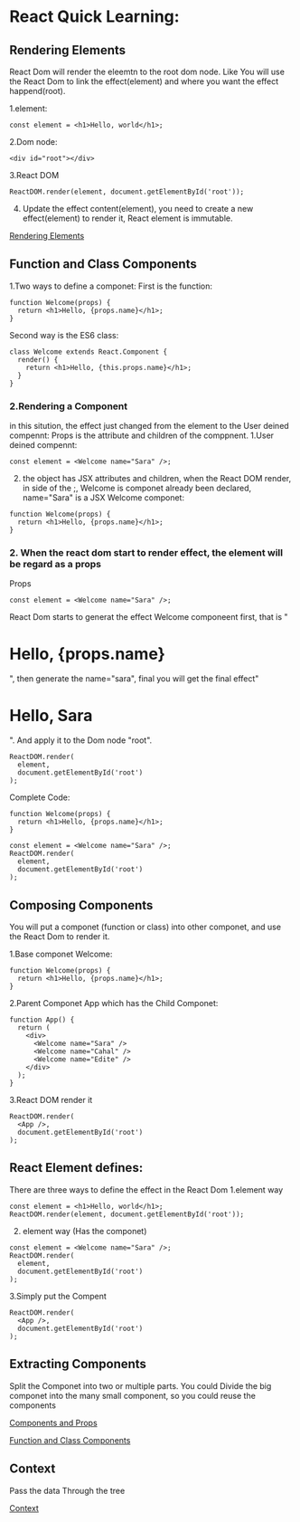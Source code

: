 # React Quick Learning:  

## Rendering Elements

React Dom will render the eleemtn to the root dom node.
Like You will use the React Dom to link the effect(element) and where you want the effect happend(root).  

1.element:
```
const element = <h1>Hello, world</h1>;
```
2.Dom node: 
```
<div id="root"></div>
```
3.React DOM
```
ReactDOM.render(element, document.getElementById('root'));
```
4. Update the effect content(element), you need to create a new effect(element) to render it, React element is immutable.

[Rendering Elements](https://reactjs.org/docs/rendering-elements.html)   

## Function and Class Components

1.Two ways to define a componet: 
First is the function:  
```
function Welcome(props) {
  return <h1>Hello, {props.name}</h1>;
}
```

Second way is the ES6 class:
```
class Welcome extends React.Component {
  render() {
    return <h1>Hello, {this.props.name}</h1>;
  }
}
```
### 2.Rendering a Component
in this sitution, the effect just changed from the element to the User deined compennt: 
Props is the attribute and children of the comppnent.
1.User deined compennt: 
```
const element = <Welcome name="Sara" />;
```
2. the object has JSX attributes and children, when the React DOM render, in side of the <Welcome name="Sara" />;, Welcome is componet already been declared, name="Sara" is a JSX
Welcome componet: 
```
function Welcome(props) {
  return <h1>Hello, {props.name}</h1>;
}
```
### 2. When the react dom start to render effect, the element will be regard as a props
Props
```
const element = <Welcome name="Sara" />;
```
React Dom starts to generat the effect Welcome componeent first, that is "<h1>Hello, {props.name}</h1>", then generate the name="sara", final you will get the final effect"<h1>Hello, Sara</h1>". And apply it to the Dom node "root".
```
ReactDOM.render(
  element,
  document.getElementById('root')
);
```
Complete Code: 
```
function Welcome(props) {
  return <h1>Hello, {props.name}</h1>;
}

const element = <Welcome name="Sara" />;
ReactDOM.render(
  element,
  document.getElementById('root')
);
```

## Composing Components

You will put a componet (function or class) into other componet, and use the React Dom to render it.

1.Base componet Welcome:
```
function Welcome(props) {
  return <h1>Hello, {props.name}</h1>;
}
```
2.Parent Componet App which has the Child Componet:  
```
function App() {
  return (
    <div>
      <Welcome name="Sara" />
      <Welcome name="Cahal" />
      <Welcome name="Edite" />
    </div>
  );
}
```
3.React DOM render it
```
ReactDOM.render(
  <App />,
  document.getElementById('root')
);
```

## React Element defines:
There are three ways to define the effect in the React Dom
1.element way
```
const element = <h1>Hello, world</h1>;
ReactDOM.render(element, document.getElementById('root'));
```
2. element way (Has the componet)
```
const element = <Welcome name="Sara" />;
ReactDOM.render(
  element,
  document.getElementById('root')
);
```
3.Simply put the Compent
```
ReactDOM.render(
  <App />,
  document.getElementById('root')
);
```
## Extracting Components
Split the Componet into two or multiple parts. You could Divide the big componet into the many small component, so you could reuse the components

[Components and Props](https://reactjs.org/docs/components-and-props.html)

[Function and Class Components](https://reactjs.org/docs/components-and-props.html)
## Context

Pass the data Through the tree

[Context](https://reactjs.org/docs/context.html)  